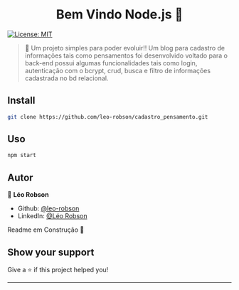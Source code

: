 <h1 align="center">Bem Vindo Node.js 👋</h1>
<p>
  <a href="#" target="_blank">
    <img alt="License: MIT" src="https://img.shields.io/badge/License-MIT-yellow.svg" />
  </a>
</p>

> 🐳 Um projeto simples para poder evoluir!! Um blog para cadastro de informações tais como pensamentos 
foi desenvolvido voltado para o back-end possui algumas funcionalidades tais como login, autenticação 
com o bcrypt, crud, busca e filtro de informações cadastrada no bd relacional.

## Install

```sh
git clone https://github.com/leo-robson/cadastro_pensamento.git
```

## Uso

```sh
npm start
```

## Autor

👤 **Léo Robson**

* Github: [@leo-robson](https://github.com/leo-robson)
* LinkedIn: [@Léo Robson](https://www.linkedin.com/in/leo-robson-b75984147/)
<div allign="center">
Readme em Construção 🚧
</div>

## Show your support

Give a ⭐️ if this project helped you!

***
